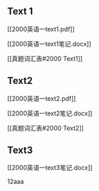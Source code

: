 ## Text 1 
[[2000英语一text1.pdf]]

[[2000英语一text1笔记.docx]]

[[真题词汇表#2000 Text1]]


## Text2
[[2000英语一text2.pdf]]

[[2000英语一text2笔记.docx]]

[[真题词汇表#2000 Text2]]


## Text3
[[2000英语一text3笔记.docx]]

12aaa